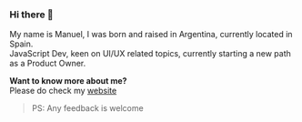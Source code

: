 ### Hi there 👋

My name is Manuel, I was born and raised in Argentina, currently located in Spain.<br/>
JavaScript Dev, keen on UI/UX related topics, currently starting a new path as a Product Owner.

**Want to know more about me?**<br/>
Please do check my [website](https://www.manuelobregozo.com)<br/>
>PS: Any feedback is welcome<br/>